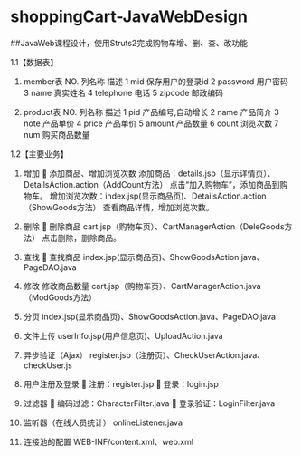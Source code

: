 # shoppingCart-JavaWebDesign
##JavaWeb课程设计，使用Struts2完成购物车增、删、查、改功能

1.1【数据表】
1)	member表
NO.	  列名称	  描述
1	    mid	      保存用户的登录id
2	    password	用户密码
3	    name	    真实姓名
4	    telephone	电话
5	    zipcode	  邮政编码

2)	product表
NO.	    列名称	    描述
1	      pid	      产品编号,自动增长
2	      name	    产品简介
3	      note	    产品单价
4	      price	    产品单价
5	      amount	  产品数量
6	      count	    浏览次数
7	      num	      购买商品数量

1.2【主要业务】
1)	增加
	添加商品、增加浏览次数
添加商品：details.jsp（显示详情页）、DetailsAction.action（AddCount方法）
		  点击“加入购物车”，添加商品到购物车。
增加浏览次数：index.jsp(显示商品页)、DetailsAction.action（ShowGoods方法）
		  查看商品详情，增加浏览次数。
2)	删除
	删除商品
cart.jsp（购物车页）、CartManagerAction（DeleGoods方法）
		  点击删除，删除商品。
3)	查找
	查找商品
index.jsp(显示商品页)、ShowGoodsAction.java、PageDAO.java

4)	修改
修改商品数量
cart.jsp（购物车页）、CartManagerAction.java（ModGoods方法）
5)	分页
index.jsp(显示商品页)、ShowGoodsAction.java、PageDAO.java

6)	文件上传
userInfo.jsp(用户信息页)、UploadAction.java

7)	异步验证（Ajax）
register.jsp（注册页）、CheckUserAction.java、checkUser.js

8)	用户注册及登录
	注册：register.jsp
	登录：login.jsp

9)	过滤器
	编码过滤：CharacterFilter.java
	登录验证：LoginFilter.java

10)	监听器（在线人员统计）
onlineListener.java

11)	连接池的配置
WEB-INF/content.xml、web.xml

